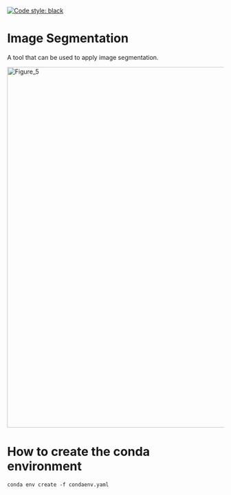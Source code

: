 [![Code style: black](https://img.shields.io/badge/code%20style-black-000000.svg)](https://github.com/psf/black)

# Image Segmentation

A tool that can be used to apply image segmentation.

<img width="1177" height="839" alt="Figure_5" src="https://github.com/user-attachments/assets/3a25f5cb-4143-4b45-8938-cba248bf774b" />

# How to create the conda environment

`conda env create -f condaenv.yaml`
